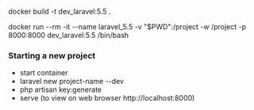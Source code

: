 docker build -t dev_laravel:5.5 .

docker run --rm -it --name laravel_5.5 -v "$PWD":/project -w /project -p 8000:8000 dev_laravel:5.5 /bin/bash

### Starting a new project
* start container
* laravel new project-name --dev
* php artisan key:generate
* serve (to view on web browser http://localhost:8000)
